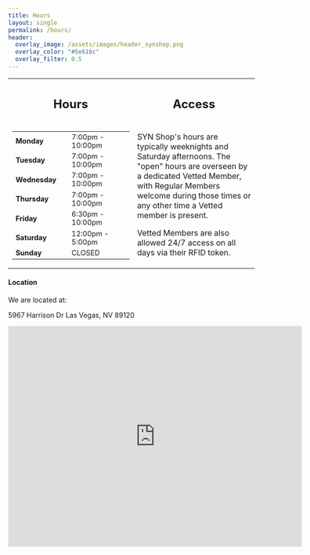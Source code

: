 ```yaml
---
title: Hours
layout: single
permalink: /hours/
header:
  overlay_image: /assets/images/header_synshop.png
  overlay_color: "#5e616c"
  overlay_filter: 0.5
---
```

<table style="width:%;">
<tr>
<th style="width:20%"><h2>Hours</h2></th>
<th style="width:30%"><h2>Access</h2></th>
</tr>
<tr>
<td>
  <!-- 
  NOTE:
    If you change any of the HTML structure of this table, please be aware that 
    the Shop Discord bot (https://github.com/synshop/discord_faqbot) consumes
    it to populate its "shop hours?" response, so please test and report any
    breakages by creating an issue in the discord_faqbot repo.
  -->
  <table id="shophours" style="font-size: .90em;">
    <tr><td style="border:0px;width:100px;"><b>Monday</b></td><td style="border:0px;">7:00pm - 10:00pm</td></tr>  
    <tr><td style="border:0px;"><b>Tuesday</b></td><td style="border:0px;">7:00pm - 10:00pm</td></tr>  
    <tr><td style="border:0px;"><b>Wednesday</b></td><td style="border:0px;">7:00pm - 10:00pm</td></tr>  
    <tr><td style="border:0px;"><b>Thursday</b></td><td style="border:0px;">7:00pm - 10:00pm</td></tr>  
    <tr><td style="border:0px;"><b>Friday</b></td><td style="border:0px;">6:30pm - 10:00pm</td></tr>
    <tr><td style="border:0px;"><b>Saturday</b></td><td style="border:0px;">12:00pm - 5:00pm</td></tr>
    <tr><td style="border:0px;"><b>Sunday</b></td><td style="border:0px;">CLOSED</td></tr>
  </table>
</td>
<td style="vertical-align:top;">
  <p>
  SYN Shop's hours are typically weeknights and Saturday afternoons. The "open" hours are overseen by a dedicated Vetted Member, with Regular Members welcome during those times or any other time a Vetted member is present.
  </p>
  <p>Vetted Members are also allowed 24/7 access on all days via their RFID token.</p>
</td>
</tr>
</table>

#### Location
We are located at:

5967 Harrison Dr
Las Vegas, NV 89120

<iframe src="https://www.google.com/maps/embed?pb=!1m18!1m12!1m3!1d3224.4881084245717!2d-115.11650898220648!3d36.081587800242225!2m3!1f0!2f0!3f0!3m2!1i1024!2i768!4f13.1!3m3!1m2!1s0x80c8c39ffd8fb8d1%3A0x90dd755bc883a2b!2sSYN%20Shop!5e0!3m2!1sen!2sus!4v1691013517724!5m2!1sen!2sus" width="600" height="450" style="border:0;" allowfullscreen="" loading="lazy" referrerpolicy="no-referrer-when-downgrade"></iframe>